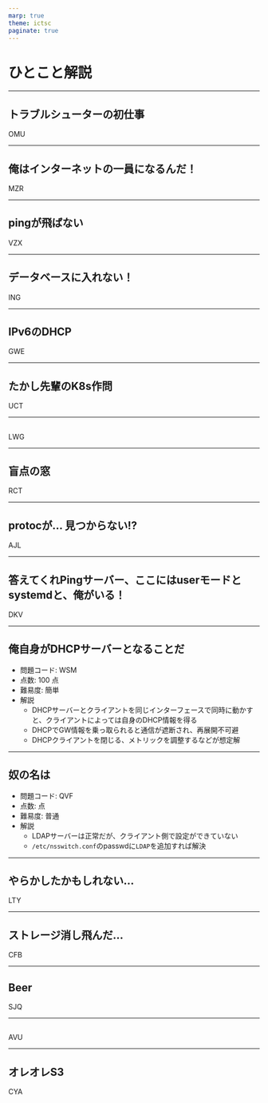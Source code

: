 ```yaml
---
marp: true
theme: ictsc
paginate: true
---
```


# ひとこと解説

---
## トラブルシューターの初仕事
OMU

---
## 俺はインターネットの一員になるんだ！
MZR

---
## pingが飛ばない
VZX

---
## データベースに入れない！
ING

---
## IPv6のDHCP
GWE

---
## たかし先輩のK8s作問
UCT

---
## 
LWG

---
## 盲点の窓
RCT

---
## protocが… 見つからない⁉︎
AJL

---
## 答えてくれPingサーバー、ここにはuserモードとsystemdと、俺がいる！
DKV

---
## 俺自身がDHCPサーバーとなることだ
- 問題コード: WSM
- 点数: 100 点
- 難易度: 簡単
- 解説
  - DHCPサーバーとクライアントを同じインターフェースで同時に動かすと、クライアントによっては自身のDHCP情報を得る
  - DHCPでGW情報を乗っ取られると通信が遮断され、再展開不可避
  - DHCPクライアントを閉じる、メトリックを調整するなどが想定解

---
## 奴の名は
- 問題コード: QVF
- 点数: 点
- 難易度: 普通
- 解説
  - LDAPサーバーは正常だが、クライアント側で設定ができていない
  - `/etc/nsswitch.conf`のpasswdに`LDAP`を追加すれば解決

---
## やらかしたかもしれない...
LTY

---
## ストレージ消し飛んだ...
CFB

---
## Beer
SJQ

---
##
AVU

---
## オレオレS3
CYA

